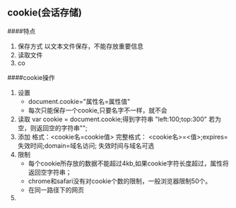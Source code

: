 cookie(会话存储)
---

####特点
1. 保存方式
    以文本文件保存，不能存放重要信息
2. 读取文件 
3. co


####cookie操作
1. 设置
    * document.cookie="属性名=属性值"
    * 每次只能保存一个cookie,只要名字不一样，就不会
2. 读取
    var cookie = document.cookie;得到字符串 "left:100;top:300"
    若为空，则返回空的字符串"";
3. 添加
    格式：<cookie名=cookie值> 
    完整格式： <cookie名>=<值>;expires=失效时间;domain=域名访问;
    失效时间与域名可选 
4. 限制
    + 每个cookie所存放的数据不能超过4kb,如果cookie字符长度超过，属性将返回空字符串；
    + chrome和safari没有对cookie个数的限制，一般浏览器限制50个。
    + 在同一路径下的网页
5.